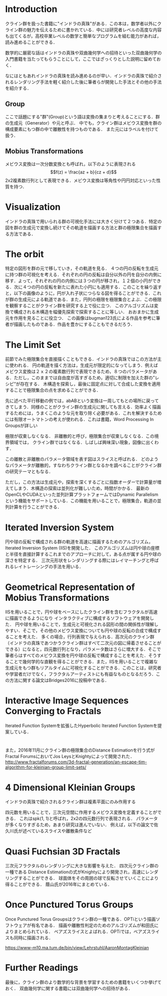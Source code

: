 # Introduction
クライン群を扱った書籍に"インドラの真珠"がある．この本は，数学者以外にクライン群の魅力を伝えるために書かれている．中には研究者レベルの高度な内容も出てくるが，高校卒業レベルの数学と簡単なプログラムを組む能力があれば，読み進めることができる．

数学的に厳密な話はインドラの真珠や双曲幾何学への招待といった双曲幾何学の入門書籍を当たってもらうことにして，ここではざっくりとした説明に留めておく．

なにはともあれインドラの真珠を読み進めるのが早い．インドラの真珠で紹介されるレンダリング手法を軽く紹介した後に筆者らが開発した手法とその他の手法を紹介する．
## Group
ここで話題にする"群"(Group)という語は変換の集まりと考えることにする．群の生成元（Generator）や元と呼ぶ．
中でも，クライン群はメビウス変換を群の構成要素にもつ群の中で離散性を持つものである．
また元にはラベルを付けて扱う．
## Mobius Transformations
メビウス変換は一次分数変換とも呼ばれ，以下のように表現される
$$f(z) = \frac{az + b}{cz + d}$$
2x2複素数行列として表現できる．メビウス変換は等角性や円円対応といった性質を持つ．

# Visualization
インドラの真珠で用いられる群の可視化手法には大きく分けて２つある．特定の図を群の生成元で変換し続けてその軌道を描画する方法と群の極限集合を描画する方法である．
# The orbit
特定の図形を群の元で移していき，その軌道を見る．
４つの円の反転を生成元に持つ群の可視化を考える．それぞれの円の反転は自分以外の円を自分の内側に移す．よって，それぞれの円の内側には３つの円が移され，１２個の小円ができる．次に４つの円の反転を新たに表れた小円にも適用する．このことを繰り返すと，以下の画像のように，円が入れ子状につらなる図を得ることができる．これが群の生成元による軌道である．また，円列の極限を極限集合とよぶ．この極限を観察することがクライン群を研究する上で役に立つ．
このアルゴリズムは変換で構成される木構造を幅優先探索で探索することに等しい．
おおまかに生成元を作用を見ることに役立つ．
この画像はbugman123氏による作品を参考に筆者が描画したものである．作品を豊かにすることもできるだろう．

# The Limit Set
前節でみた極限集合を直接描くこともできる．インドラの真珠ではこの方法が主に使われる．
円の軌道を描く方法は，生成元が限定的になってしまう．例えば
メビウス変換は２ｘ２の複素数行列で表現できるため，８つのパラメータがある．ただし，このままでは自由度が高すぎるため，適切に制限を加えた群の”レシピ”が存在する．
木構造を探索し，最後に固定点に対して合成した変換を適用することで極限集合の点を求めることができる．

先に述べた平行移動の例では，abABという変換は一周してもとの場所に戻ってきてしまう．同様のことがクライン群の生成元に関しても言える．効率よく描画するためには，うまくこのような元を取り除く必要がある．これを解決するためには有限オートマトンの考えが使われる．これは書籍，Word Processing In Groupsが詳しい

極限が収束しなくなる．
非離散的と呼び，極限集合が収束しなくなる．この境界領域では，
クライン群ではなくなる．しばしば興味深い現象，図像に出くわす．

この離散と非離散のパラメータ領域を表す図はスライスと呼ばれる．
どのようなパラメータが離散的，すなわちクライン群となるかを調べることがクライン群の研究テーマともなる．

ただし，この方法は生成元や，探索を深くするごとに指数オーダーで計算量が増えてしまう．木構造の探索は並列化が難しいため，時間がかかる．
最新のOpenCLやCUDAといった並列計算プラットフォームではDynamic Parallelismという機能をサポートしている．この機能を用いることで，極限集合，軌道の並列計算を行うことができる．

# Iterated Inversion System
円や球の反転で構成される群の軌道を高速に描画するためのアルゴリズム，Iterated Inversion System (IIS)を開発した．
このアルゴリズムは円や球の座標と半径を直接計算するこれまでのアプローチに対して，ある点が属する円や球の深さを特定する．
三次元形状をレンダリングする際にはレイマーチングと呼ばれるレイトレーシングの手法を用いる．
# Geometrical Representation of Mobius Transformations
IISを用いることで，円や球をベースにしたクライン群を含むフラクタルが高速に描画できるようになり
インタラクティブに構成するソフトウェアを開発した．
円や球を用いることで，生成元と可視化される図形の間の関係性が理解しやすい．そこで，その他のメビウス変換についても円や球の反転の合成で構成することを考えた．
多くの場合，行列表現で与えられる．高次元のクライン群（インドラの真珠であつかうクライン群はすべて二次元の図に帰着させることができる）になると，四元数行列となり，パラメータ数はさらに増大する．そこで筆者らはすべてのメビウス変換を円や球の反転で構成することを考えた．そうすることで幾何学的な直観を得ることができる．また，IISを用いることで複雑な生成元をもつ群もリアルタイムに可視化することができる．このことは，研究者や学習者だけでなく，フラクタルアーティストにも有益なものとなるだろう．この方法に関する論文はBridges2016に投稿中である．
# Interactive Image Sequences Converging to Fractals
Iterated Function Systemを拡張したHyperbolic Iterated Function Systemを提案している．


# 
また，2016年11月にクライン群の極限集合のDistance Estimationを行う式がFractal ForumsにおいてJos LeysとKnightyによって開発された．
http://www.fractalforums.com/3d-fractal-generation/an-escape-tim-algorithm-for-kleinian-group-limit-sets/

# 4 Dimensional Kleinian Groups
インドラの真珠で紹介されるクライン群は複素平面にのみ作用する

四元数を用いることで，三次元空間に作用するメビウス変換を定義することができる．
これはspk(1, 1)と呼ばれ，2x2の四元数行列で表現される．
パラメータが多くなりすぎるため，あまり研究は進んでいない．
例えば，以下の論文で佐久川氏が述べているスライスや離散条件など

# Quasi Fuchsian 3D Fractals
三次元フラクタルのレンダリングに大きな影響を与えた．
四次元クライン群の一種である
Distance Estimationの式がKnightyにより開発され，高速にレンダリングすることができる．
球面体をその周囲の球で反転させていくことにより得ることができる．
蔭山氏が2016年にまとめている．

# Once Punctured Torus Groups
Once Punctured Torus Groupsはクライン群の一種である．OPTiという描画ソフトウェアが有名である．
描画や離散性判定のためのアルゴリズムが和田氏によりまとめられている．
ベアズスライスとよばれる．OPTiでは，ベアズスライスも同時に描画される．


https://www-m10.ma.tum.de/bin/view/Lehrstuhl/AaronMontagKleinian
# Further Readings
最後に，クライン群のより数学的な背景を学習するための書籍をいくつか挙げておく．
双曲幾何学に関する書籍には双曲幾何学への招待がある．

